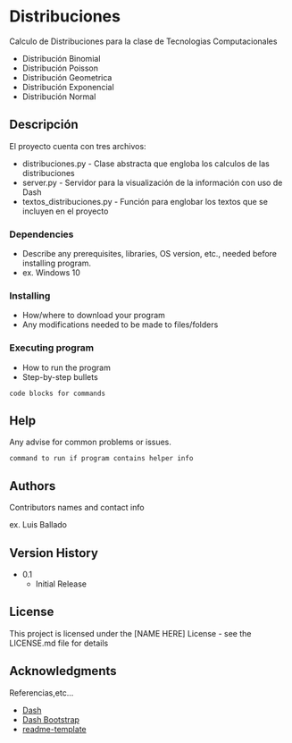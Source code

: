 # Distribuciones

Calculo de Distribuciones para la clase de Tecnologias Computacionales

* Distribución Binomial
* Distribución Poisson
* Distribución Geometrica
* Distribución Exponencial
* Distribución Normal

## Descripción

El proyecto cuenta con tres archivos:
* distribuciones.py - Clase abstracta que engloba los calculos de las distribuciones
* server.py - Servidor para la visualización de la información con uso de Dash
* textos_distribuciones.py - Función para englobar los textos que se incluyen en el proyecto

### Dependencies

* Describe any prerequisites, libraries, OS version, etc., needed before installing program.
* ex. Windows 10

### Installing

* How/where to download your program
* Any modifications needed to be made to files/folders

### Executing program

* How to run the program
* Step-by-step bullets
```
code blocks for commands
```

## Help

Any advise for common problems or issues.
```
command to run if program contains helper info
```

## Authors

Contributors names and contact info

ex. Luis Ballado

## Version History

* 0.1
    * Initial Release

## License

This project is licensed under the [NAME HERE] License - see the LICENSE.md file for details

## Acknowledgments

Referencias,etc...
* [Dash](https://dash.plotly.com/)
* [Dash Bootstrap](https://dash-bootstrap-components.opensource.faculty.ai/)
* [readme-template](https://gist.github.com/DomPizzie/7a5ff55ffa9081f2de27c315f5018afc)